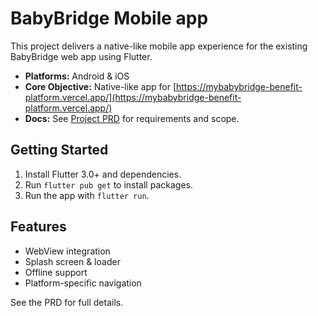 # BabyBridge Mobile app

This project delivers a native-like mobile app experience for the existing BabyBridge web app using Flutter.

- **Platforms:** Android & iOS
- **Core Objective:** Native-like app for [https://mybabybridge-benefit-platform.vercel.app/](https://mybabybridge-benefit-platform.vercel.app/)
- **Docs:** See [Project PRD](docs/project_PRD.md) for requirements and scope.

## Getting Started

1. Install Flutter 3.0+ and dependencies.
2. Run `flutter pub get` to install packages.
3. Run the app with `flutter run`.

## Features
- WebView integration
- Splash screen & loader
- Offline support
- Platform-specific navigation

See the PRD for full details.
